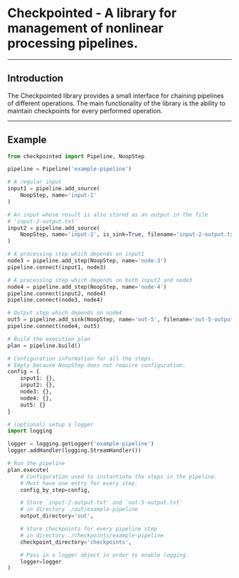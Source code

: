 # Checkpointed - A library for management of nonlinear processing pipelines.

---

## Introduction

The Checkpointed library provides a small interface for chaining pipelines of 
different operations. The main functionality of the library is the ability 
to maintain checkpoints for every performed operation.

---

## Example

```python 
from checkpointed import Pipeline, NoopStep

pipeline = Pipeline('example-pipeline')

# A regular input 
input1 = pipeline.add_source(
    NoopStep, name='input-1'
)

# An input whose result is also stored as an output in the file 
# 'input-2-output.txt'
input2 = pipeline.add_source(
    NoopStep, name='input-2', is_sink=True, filename='input-2-output.txt'
)

# A processing step which depends on input1 
node3 = pipeline.add_step(NoopStep, name='node-3')
pipeline.connect(input1, node3)

# A processing step which depends on both input2 and node3
node4 = pipeline.add_step(NoopStep, name='node-4')
pipeline.connect(input2, node4)
pipeline.connect(node3, node4)

# Output step which depends on node4
out5 = pipeline.add_sink(NoopStep, name='out-5', filename='out-5-output.txt')
pipeline.connect(node4, out5)

# Build the execution plan
plan = pipeline.build()

# Configuration information for all the steps.
# Empty because NoopStep does not require configuration.
config = {
    input1: {},
    input2: {},
    node3: {},
    node4: {},
    out5: {}
}

# (optional) setup a logger 
import logging

logger = logging.getLogger('example-pipeline')
logger.addHandler(logging.StreamHandler())

# Run the pipeline
plan.execute(
    # Configuration used to instantiate the steps in the pipeline.
    # Must have one entry for every step.
    config_by_step=config,

    # Store `input-2-output.txt' and `out-5-output.txt' 
    # in directory ./out/example-pipeline
    output_directory='out',

    # Store checkpoints for every pipeline step 
    # in directory ./checkpoints/example-pipeline
    checkpoint_directory='checkpoints',

    # Pass in a logger object in order to enable logging.
    logger=logger
)
```

